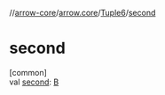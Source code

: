 //[arrow-core](../../../index.md)/[arrow.core](../index.md)/[Tuple6](index.md)/[second](second.md)

# second

[common]\
val [second](second.md): [B](index.md)
